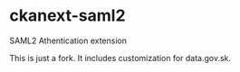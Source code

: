 ckanext-saml2
=============

SAML2 Athentication extension

This is just a fork. It includes customization for data.gov.sk.